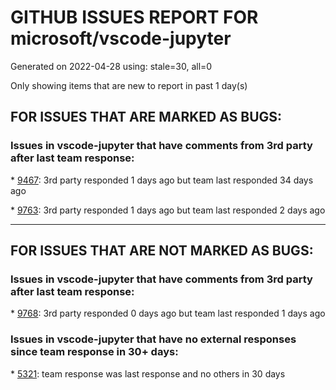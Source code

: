 
# GITHUB ISSUES REPORT FOR microsoft/vscode-jupyter


Generated on 2022-04-28 using: stale=30, all=0


Only showing items that are new to report in past 1 day(s)


## FOR ISSUES THAT ARE MARKED AS BUGS:


### Issues in vscode-jupyter that have comments from 3rd party after last team response:


\* [9467](https://github.com/microsoft/vscode-jupyter/issues/9467 "tensorboard integration failed to start"): 3rd party responded 1 days ago but team last responded 34 days ago

\* [9763](https://github.com/microsoft/vscode-jupyter/issues/9763 "Cannot execute Run current cell for ~1s after I stop typing"): 3rd party responded 1 days ago but team last responded 2 days ago

---

## FOR ISSUES THAT ARE NOT MARKED AS BUGS:


### Issues in vscode-jupyter that have comments from 3rd party after last team response:


\* [9768](https://github.com/microsoft/vscode-jupyter/issues/9768 "Test Jupyter Web extension"): 3rd party responded 0 days ago but team last responded 1 days ago

### Issues in vscode-jupyter that have no external responses since team response in 30+ days:


\* [5321](https://github.com/microsoft/vscode-jupyter/issues/5321 "Support pasting of images from clipboard in markdown cells of Notebooks"): team response was last response and no others in 30 days
